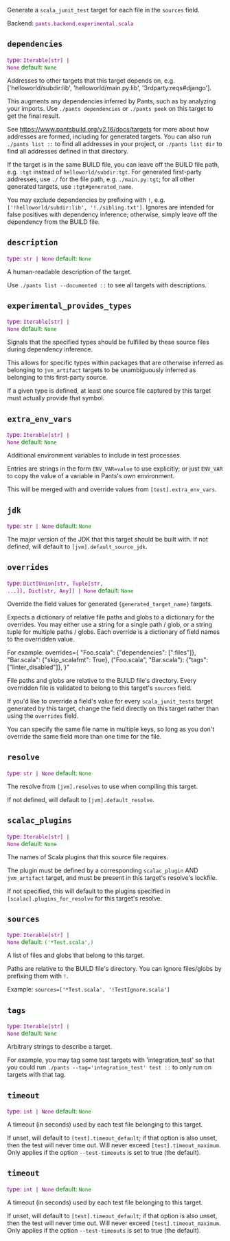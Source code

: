 Generate a `scala_junit_test` target for each file in the `sources` field.

Backend: <span style="color: purple"><code>pants.backend.experimental.scala</code></span>

## <code>dependencies</code>

<span style="color: purple">type: <code>Iterable[str] | None</code></span>
<span style="color: green">default: <code>None</code></span>

Addresses to other targets that this target depends on, e.g. ['helloworld/subdir:lib', 'helloworld/main.py:lib', '3rdparty:reqs#django'].

This augments any dependencies inferred by Pants, such as by analyzing your imports. Use `./pants dependencies` or `./pants peek` on this target to get the final result.

See https://www.pantsbuild.org/v2.16/docs/targets for more about how addresses are formed, including for generated targets. You can also run `./pants list ::` to find all addresses in your project, or `./pants list dir` to find all addresses defined in that directory.

If the target is in the same BUILD file, you can leave off the BUILD file path, e.g. `:tgt` instead of `helloworld/subdir:tgt`. For generated first-party addresses, use `./` for the file path, e.g. `./main.py:tgt`; for all other generated targets, use `:tgt#generated_name`.

You may exclude dependencies by prefixing with `!`, e.g. `['!helloworld/subdir:lib', '!./sibling.txt']`. Ignores are intended for false positives with dependency inference; otherwise, simply leave off the dependency from the BUILD file.

## <code>description</code>

<span style="color: purple">type: <code>str | None</code></span>
<span style="color: green">default: <code>None</code></span>

A human-readable description of the target.

Use `./pants list --documented ::` to see all targets with descriptions.

## <code>experimental_provides_types</code>

<span style="color: purple">type: <code>Iterable[str] | None</code></span>
<span style="color: green">default: <code>None</code></span>

Signals that the specified types should be fulfilled by these source files during dependency inference.

This allows for specific types within packages that are otherwise inferred as belonging to `jvm_artifact` targets to be unambiguously inferred as belonging to this first-party source.

If a given type is defined, at least one source file captured by this target must actually provide that symbol.

## <code>extra_env_vars</code>

<span style="color: purple">type: <code>Iterable[str] | None</code></span>
<span style="color: green">default: <code>None</code></span>

Additional environment variables to include in test processes.

Entries are strings in the form `ENV_VAR=value` to use explicitly; or just `ENV_VAR` to copy the value of a variable in Pants's own environment.

This will be merged with and override values from `[test].extra_env_vars`.

## <code>jdk</code>

<span style="color: purple">type: <code>str | None</code></span>
<span style="color: green">default: <code>None</code></span>

The major version of the JDK that this target should be built with. If not defined, will default to `[jvm].default_source_jdk`.

## <code>overrides</code>

<span style="color: purple">type: <code>Dict[Union[str, Tuple[str, ...]], Dict[str, Any]] | None</code></span>
<span style="color: green">default: <code>None</code></span>

Override the field values for generated `{generated_target_name}` targets.

Expects a dictionary of relative file paths and globs to a dictionary for the overrides. You may either use a string for a single path / glob, or a string tuple for multiple paths / globs. Each override is a dictionary of field names to the overridden value.

For example:
    overrides={
        "Foo.scala": {"dependencies": [":files"]},
        "Bar.scala": {"skip_scalafmt": True},
        ("Foo.scala", "Bar.scala"): {"tags": ["linter_disabled"]},
    }"

File paths and globs are relative to the BUILD file's directory. Every overridden file is validated to belong to this target's `sources` field.

If you'd like to override a field's value for every `scala_junit_tests` target generated by this target, change the field directly on this target rather than using the `overrides` field.

You can specify the same file name in multiple keys, so long as you don't override the same field more than one time for the file.

## <code>resolve</code>

<span style="color: purple">type: <code>str | None</code></span>
<span style="color: green">default: <code>None</code></span>

The resolve from `[jvm].resolves` to use when compiling this target.

If not defined, will default to `[jvm].default_resolve`.

## <code>scalac_plugins</code>

<span style="color: purple">type: <code>Iterable[str] | None</code></span>
<span style="color: green">default: <code>None</code></span>

The names of Scala plugins that this source file requires.

The plugin must be defined by a corresponding `scalac_plugin` AND `jvm_artifact` target, and must be present in this target's resolve's lockfile.

If not specified, this will default to the plugins specified in `[scalac].plugins_for_resolve` for this target's resolve.

## <code>sources</code>

<span style="color: purple">type: <code>Iterable[str] | None</code></span>
<span style="color: green">default: <code>(&#x27;&ast;Test.scala&#x27;,)</code></span>

A list of files and globs that belong to this target.

Paths are relative to the BUILD file's directory. You can ignore files/globs by prefixing them with `!`.

Example: `sources=['*Test.scala', '!TestIgnore.scala']`

## <code>tags</code>

<span style="color: purple">type: <code>Iterable[str] | None</code></span>
<span style="color: green">default: <code>None</code></span>

Arbitrary strings to describe a target.

For example, you may tag some test targets with 'integration_test' so that you could run `./pants --tag='integration_test' test ::` to only run on targets with that tag.

## <code>timeout</code>

<span style="color: purple">type: <code>int | None</code></span>
<span style="color: green">default: <code>None</code></span>

A timeout (in seconds) used by each test file belonging to this target.

If unset, will default to `[test].timeout_default`; if that option is also unset, then the test will never time out. Will never exceed `[test].timeout_maximum`. Only applies if the option `--test-timeouts` is set to true (the default).

## <code>timeout</code>

<span style="color: purple">type: <code>int | None</code></span>
<span style="color: green">default: <code>None</code></span>

A timeout (in seconds) used by each test file belonging to this target.

If unset, will default to `[test].timeout_default`; if that option is also unset, then the test will never time out. Will never exceed `[test].timeout_maximum`. Only applies if the option `--test-timeouts` is set to true (the default).

